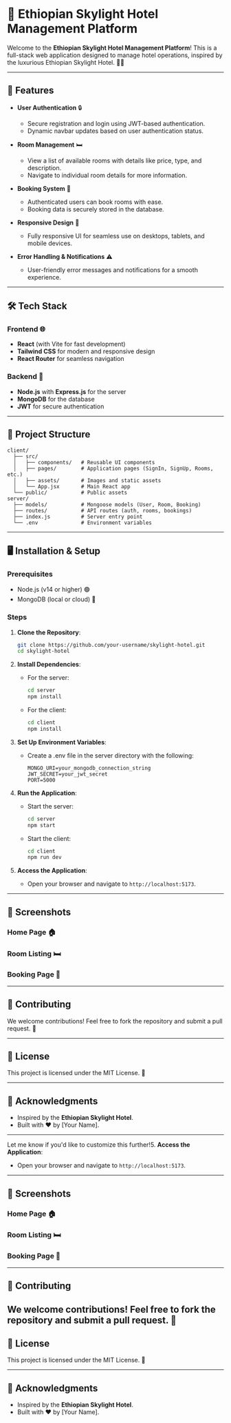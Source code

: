 
# 🌟 Ethiopian Skylight Hotel Management Platform

Welcome to the **Ethiopian Skylight Hotel Management Platform**! This is a full-stack web application designed to manage hotel operations, inspired by the luxurious Ethiopian Skylight Hotel. 🏨✨

---

## 🚀 Features

- **User Authentication** 🔒
  - Secure registration and login using JWT-based authentication.
  - Dynamic navbar updates based on user authentication status.

- **Room Management** 🛏️
  - View a list of available rooms with details like price, type, and description.
  - Navigate to individual room details for more information.

- **Booking System** 📅
  - Authenticated users can book rooms with ease.
  - Booking data is securely stored in the database.

- **Responsive Design** 📱
  - Fully responsive UI for seamless use on desktops, tablets, and mobile devices.

- **Error Handling & Notifications** ⚠️
  - User-friendly error messages and notifications for a smooth experience.

---

## 🛠️ Tech Stack

### Frontend 🌐
- **React** (with Vite for fast development)
- **Tailwind CSS** for modern and responsive design
- **React Router** for seamless navigation

### Backend 🔧
- **Node.js** with **Express.js** for the server
- **MongoDB** for the database
- **JWT** for secure authentication

---

## 📂 Project Structure

```
client/
  ├── src/
  │   ├── components/   # Reusable UI components
  │   ├── pages/        # Application pages (SignIn, SignUp, Rooms, etc.)
  │   ├── assets/       # Images and static assets
  │   └── App.jsx       # Main React app
  └── public/           # Public assets
server/
  ├── models/           # Mongoose models (User, Room, Booking)
  ├── routes/           # API routes (auth, rooms, bookings)
  ├── index.js          # Server entry point
  └── .env              # Environment variables
```

---

## 🖥️ Installation & Setup

### Prerequisites
- Node.js (v14 or higher) 🟢
- MongoDB (local or cloud) 🍃

### Steps
1. **Clone the Repository**:
   ```bash
   git clone https://github.com/your-username/skylight-hotel.git
   cd skylight-hotel
   ```

2. **Install Dependencies**:
   - For the server:
     ```bash
     cd server
     npm install
     ```
   - For the client:
     ```bash
     cd client
     npm install
     ```

3. **Set Up Environment Variables**:
   - Create a .env file in the server directory with the following:
     ```
     MONGO_URI=your_mongodb_connection_string
     JWT_SECRET=your_jwt_secret
     PORT=5000
     ```

4. **Run the Application**:
   - Start the server:
     ```bash
     cd server
     npm start
     ```
   - Start the client:
     ```bash
     cd client
     npm run dev
     ```

5. **Access the Application**:
   - Open your browser and navigate to `http://localhost:5173`.

---

## 📸 Screenshots

### Home Page 🏠
### Room Listing 🛏️
### Booking Page 📅
---

## 🤝 Contributing

We welcome contributions! Feel free to fork the repository and submit a pull request. 🙌

---

## 📜 License

This project is licensed under the MIT License. 📄

---

## 🌟 Acknowledgments

- Inspired by the **Ethiopian Skylight Hotel**.
- Built with ❤️ by [Your Name].

---

Let me know if you'd like to customize this further!5. **Access the Application**:
   - Open your browser and navigate to `http://localhost:5173`.

---

## 📸 Screenshots

### Home Page 🏠
### Room Listing 🛏️
### Booking Page 📅
---

## 🤝 Contributing

We welcome contributions! Feel free to fork the repository and submit a pull request. 🙌
---
## 📜 License

This project is licensed under the MIT License. 📄

---

## 🌟 Acknowledgments

- Inspired by the **Ethiopian Skylight Hotel**.
- Built with ❤️ by [Your Name].

